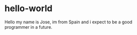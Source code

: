 # hello-world
Hello my name is Jose, im from Spain and i expect to be a good programmer in a future.
